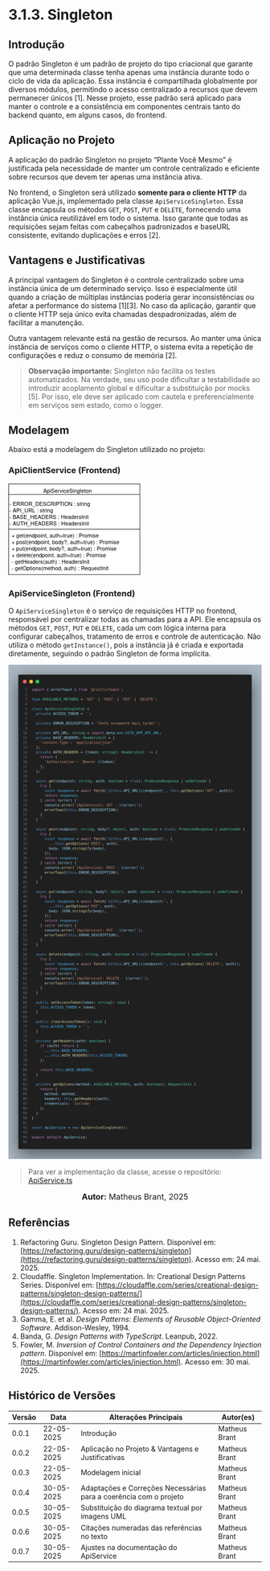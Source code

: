 # 3.1.3. Singleton

## Introdução

O padrão Singleton é um padrão de projeto do tipo criacional que garante que uma determinada classe tenha apenas uma instância durante todo o ciclo de vida da aplicação. Essa instância é compartilhada globalmente por diversos módulos, permitindo o acesso centralizado a recursos que devem permanecer únicos [1]. Nesse projeto, esse padrão será aplicado para manter o controle e a consistência em componentes centrais tanto do backend quanto, em alguns casos, do frontend.

## Aplicação no Projeto

A aplicação do padrão Singleton no projeto “Plante Você Mesmo” é justificada pela necessidade de manter um controle centralizado e eficiente sobre recursos que devem ter apenas uma instância ativa.


No frontend, o Singleton será utilizado **somente para o cliente HTTP** da aplicação Vue.js, implementado pela classe `ApiServiceSingleton`. Essa classe encapsula os métodos `GET`, `POST`, `PUT` e `DELETE`, fornecendo uma instância única reutilizável em todo o sistema. Isso garante que todas as requisições sejam feitas com cabeçalhos padronizados e baseURL consistente, evitando duplicações e erros [2].


## Vantagens e Justificativas

A principal vantagem do Singleton é o controle centralizado sobre uma instância única de um determinado serviço. Isso é especialmente útil quando a criação de múltiplas instâncias poderia gerar inconsistências ou afetar a performance do sistema [1][3]. No caso da aplicação, garantir que o cliente HTTP seja único evita chamadas despadronizadas, além de facilitar a manutenção.

Outra vantagem relevante está na gestão de recursos. Ao manter uma única instância de serviços como o cliente HTTP, o sistema evita a repetição de configurações e reduz o consumo de memória [2].

> **Observação importante:**  Singleton não facilita os testes automatizados. Na verdade, seu uso pode dificultar a testabilidade ao introduzir acoplamento global e dificultar a substituição por mocks [5]. Por isso, ele deve ser aplicado com cautela e preferencialmente em serviços sem estado, como o logger.

## Modelagem

Abaixo está a modelagem do Singleton utilizado no projeto:


### ApiClientService (Frontend)

![ApiClientService](../../assets/singleton_apiclient.png)

### ApiServiceSingleton (Frontend)

O `ApiServiceSingleton` é o serviço de requisições HTTP no frontend, responsável por centralizar todas as chamadas para a API. Ele encapsula os métodos `GET`, `POST`, `PUT` e `DELETE`, cada um com lógica interna para configurar cabeçalhos, tratamento de erros e controle de autenticação. Não utiliza o método `getInstance()`, pois a instância já é criada e exportada diretamente, seguindo o padrão Singleton de forma implícita.

![ApiClientService](../../assets/codigo-singleton.png)


> Para ver a implementação da classe, acesse o repositório:  
> [ApiService.ts](https://github.com/UnBArqDsw2025-1-Turma02/2025.1-T02-G3_PlanteVcMesmo_Entrega_03/blob/dev/frontend/src/api/ApiService.ts)



<font size="3"><p style="text-align: center"><b>Autor:</b> Matheus Brant, 2025 </p></font>

## Referências

1. Refactoring Guru. Singleton Design Pattern. Disponível em: [https://refactoring.guru/design-patterns/singleton](https://refactoring.guru/design-patterns/singleton). Acesso em: 24 mai. 2025.  
2. Cloudaffle. Singleton Implementation. In: Creational Design Patterns Series. Disponível em: [https://cloudaffle.com/series/creational-design-patterns/singleton-design-patterns/](https://cloudaffle.com/series/creational-design-patterns/singleton-design-patterns/). Acesso em: 24 mai. 2025.  
3. Gamma, E. et al. *Design Patterns: Elements of Reusable Object-Oriented Software*. Addison-Wesley, 1994.  
4. Banda, G. *Design Patterns with TypeScript*. Leanpub, 2022.  
5. Fowler, M. *Inversion of Control Containers and the Dependency Injection pattern*. Disponível em: [https://martinfowler.com/articles/injection.html](https://martinfowler.com/articles/injection.html). Acesso em: 30 mai. 2025.

## Histórico de Versões

| Versão | Data       | Alterações Principais                             | Autor(es)                                |
|--------|------------|---------------------------------------------------|------------------------------------------|
| 0.0.1  | 22-05-2025 | Introdução                                        | Matheus Brant                            |
| 0.0.2  | 22-05-2025 | Aplicação no Projeto & Vantagens e Justificativas | Matheus Brant                            |
| 0.0.3  | 22-05-2025 | Modelagem inicial                                 | Matheus Brant                            |
| 0.0.4  | 30-05-2025 | Adaptações e Correções Necessárias para a coerência com o projeto    | Matheus Brant                            |
| 0.0.5  | 30-05-2025 | Substituição do diagrama textual por imagens UML  | Matheus Brant                            |
| 0.0.6  | 30-05-2025 | Citações numeradas das referências no texto       | Matheus Brant                            |
| 0.0.7  | 30-05-2025 | Ajustes na documentação do ApiService             | Matheus Brant                            |